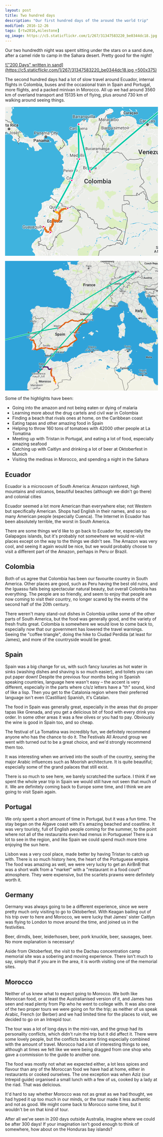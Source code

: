 ```yaml
---
layout: post
title: Two hundred days
description: "Our first hundred days of the around the world trip"
modified: 2016-12-26
tags: [rtw2016,milestone]
og_image: https://c5.staticflickr.com/1/267/31347583220_be0344dc18.jpg
---
```


Our two hundredth night was spent sitting under the stars on a sand dune, after a camel ride to camp in the Sahara desert. Pretty good for the night!


[!["200 Days" written in sand](https://c5.staticflickr.com/1/267/31347583220_be0344dc18.jpg =500x375)](https://www.flickr.com/photos/140698305@N05/31347583220/in/album-72157677907738075/)

The second hundred days had a lot of slow travel around Ecuador, internal flights in Colombia, buses and the occasional train in Spain and Portugal, more flights, and a packed minivan in Morocco. All up we had around 3560 km of overland transport and 15135 km of flying, plus around 730 km of walking around seeing things.


![First one hundred days: South America](../images/rtw2016/200-days-route-south-america.png)


![First one hundred days: Europe](../images/rtw2016/200-days-route-europe.png)

Some of the highlights have been:

* Going into the amazon and not being eaten or dying of malaria
* Learning more about the drug cartels and civil war in Colombia
* Finding a beach that rivals ones at home, on the Caribbean coast
* Eating tapas and other amazing food in Spain
* Helping to throw 160 tons of tomatoes with 42000 other people at La Tomatina
* Meeting up with Tristan in Portugal, and eating a lot of food, especially amazing seafood
* Catching up with Caitlyn and drinking a lot of beer at Oktoberfest in Munich
* Visiting the medinas in Morocco, and spending a night in the Sahara


Ecuador
-------
Ecuador is a microcosm of South America: Amazon rainforest, high mountains and volcanos, beautiful beaches (although we didn't go there) and colonial cities

Ecuador seemed a lot more American than everywhere else; not Western but specifically American. Shops had English in their names, and so so many American people (especially Cuenca). The Internet in Ecuador has been absolutely terrible, the worst in South America.

There are some things we'd like to go back to Ecuador for, especially the Galapagos islands, but it's probably not somewhere we would re-visit places except on the way to the things we didn't see. The Amazon was very cool, and seeing it again would be nice, but we would probably choose to visit a different part of the Amazon, perhaps in Peru or Brazil.


Colombia
--------
Both of us agree that Colombia has been our favourite country in South America. Other places are good, such as Peru having the best old ruins, and the Iguassu falls being spectacular natural beauty, but overall Colombia has everything. The people are so friendly, and seem to enjoy that people are now coming to visit their country, no longer scared by the events of the second half of the 20th century.

There weren't many stand-out dishes in Colombia unlike some of the other parts of South America, but the food was generally good, and the variety of fresh fruits great. Colombia is somewhere we would love to come back to, especially now that our government has lowered the travel warnings. Seeing the "coffee triangle", doing the hike to Ciudad Perdida (at least for James), and more of the countryside would be great.


Spain
-----
Spain was a big change for us, with such fancy luxuries as hot water in sinks
 (washing dishes and shaving is so much easier), and toilets you can put paper down! Despite the previous four months being in Spanish speaking countries, language here wasn't easy – the accent is very different, especially in the parts where c/s/z letters have a "th" sound, kind of like a lisp. Then you get to the Catalonia region where their preferred language isn't even (Castillian) Spanish, it's Catalan.

The food in Spain was generally great, especially in the areas that do proper tapas like Grenada, and you get a delicious bit of food with every drink you order. In some other areas it was a few olives or you had to pay. Obviously the wine is good in Spain too, and so cheap.

The festival of La Tomatina was incredibly fun, we definitely recommend anyone who has the chance to do it. The Festivals All Around group we went with turned out to be a great choice, and we'd strongly recommend them too.

It was interesting when we arrived into the south of the country, seeing the major Arabic influences such as Moorish architecture. It is quite beautiful; especially some of the grand palaces that still exist.

There is so much to see here, we barely scratched the surface. I think if we spent the whole year trip in Spain we would still have not seen that much of it. We are definitely coming back to Europe some time, and I think we are going to visit Spain again.


Portugal
--------
We only spent a short amount of time in Portugal, but it was a fun time. The stay began on the Algave coast with it's amazing beached and coastline. It was very touristy, full of English people coming for the summer, to the point where not all of the restaurants even had menus in Portuguese! There is a lot to see in the region, and like Spain we could spend much more time enjoying the sun here.

Lisbon was a very cool place, made better by having Tristan to catch up with. There is so much history here, the heart of the Portuguese empire. The food was amazing as well, we were very lucky to get an AirBnB that was a short walk from a "market" with a "restaurant in a food court" atmosphere. They were expensive, but the scarlets prawns were definitely worth it.


Germany
-------
Germany was always going to be a different experience, since we were pretty much only visiting to go to Oktoberfest. With Keagan bailing out of his trip over to here and Morocco, we were lucky that James' sister Caitlyn was flying to London to move around the time, and joined us in the festivities.

Beer, dirndls, beer, leiderhosen, beer, pork knuckle, beer, sausages, beer. No more explanation is necessary!

Aside from Oktoberfest, the visit to the Dachau concentration camp memorial site was a sobering and moving experience. There isn't much to say, simply that if you are in the area, it is worth visiting one of the memorial sites.


Morocco
-------
Neither of us knew what to expect going to Morocco. We both like Moroccan food, or at least the Australianised version of it, and James has seen and read plenty from Pip who he went to college with. It was also one of the two proper tours we were going on for the trip; as neither of us speak Arabic, French (or Berber) and we had limited time for the places to visit, we decided to go on an Intrepid tour.

The tour was a lot of long days in the mini-van, and the group had its personality conflicts, which didn't ruin the trip but it did affect it. There were some lovely people, but the conflicts became tiring especially combined with the amount of travel. Morocco had a lot of interesting things to see, although at times we felt like we were being dragged from one shop who gave a commission to the guide to another one.

The food was mostly not what we expected either, a lot less spices and flavour than any of the Moroccan food we have had at home, either in restaurants or cooked ourselves. The one exception was when Aziz (our Intrepid guide) organised a small lunch with a few of us, cooked by a lady at the riad. That was delicious.

It'd hard to say whether Morocco was not as great as we had thought, we had hyped it up too much in our minds, or the tour made it less authentic and not as good. We might come back to Morocco some time, but it wouldn't be on that kind of tour.




After all we’ve seen in 200 days outside Australia, imagine where we could be after 300 days! If your imagination isn’t good enough to think of somewhere, how about on the Honduras bay islands?

